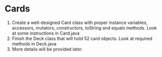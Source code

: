 # Cards

1.  Create a well-designed Card class with proper instance variables, accessors, mutators, constructors, toString and equals methods.
    Look at some instructions in Card.java
2.  Finish the Deck class that will hold 52 card objects.
    Look at required methods in Deck.java
3.  More details will be provided later.
